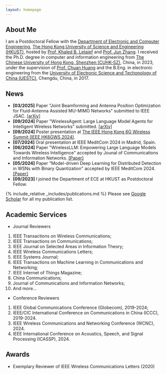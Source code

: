 ```yaml
---
layout: homepage
---
```


## About Me

I am a Postdoctoral Fellow with the [Department of Electronic and Computer Engineering](https://ece.hkust.edu.hk/), [The Hong Kong University of Science and Engineering (HKUST)](https://www.hkust.edu.hk/), hosted by [Prof. Khaled B. Letaief](https://scholar.google.com/citations?user=6WLhtHgAAAAJ) and [Prof. Jun Zhang](https://eejzhang.people.ust.hk/). I received the Ph.D. degree in computer and information engineering from [The Chinese University of Hong Kong, Shenzhen (CUHK-SZ)](https://www.cuhk.edu.cn/), China, in 2023, under the supervision of [Prof. Chuan Huang](https://myweb.cuhk.edu.cn/huangchuan) and the B.Eng. in electronic engineering from the [University of Electronic Science and Techonology of China (UESTC)](https://www.uestc.edu.cn/), Chengdu, China, in 2017.

## News

- **[03/2025]** Paper "Joint Beamforming and Antenna Position Optimization for Fluid-Antenna Assisted MU-MIMO Networks" submitted to IEEE JSAC. [\[arXiv\]](https://arxiv.org/abs/2503.04040)
- **[09/2024]** Paper "WirelessAgent: Large Language Model Agents for Intelligent Wireless Networks" submitted. [\[arXiv\]](https://arxiv.org/abs/2409.07964)
- **[09/2024]** Poster presentation at [The IEEE Hong Kong 6G Wireless Summit (IEEE HK6GWS 2024)](https://hk6gws2024.ieee-hk6gws.org/).
- **[07/2024]** Oral presentation at IEEE MeditCom 2024 in Madrid, Spain.
- **[06/2024]** Paper "WirelessLLM: Empowering Large Language Models Towards Wireless Intelligence" accepted by Jounal of Communications and Information Networks. [\[Paper\]](https://ieeexplore.ieee.org/document/10582827)
- **[05/2024]** Paper "Model-driven Deep Learning for Distributed Detection in WSNs with Binary Quantization" accepted by IEEE MeditCom 2024. [\[Paper\]](https://ieeexplore.ieee.org/abstract/document/10621336)
- **[09/2023]** I joined the Department of ECE at HKUST as Postdoctoral Fellow.


{% include_relative _includes/publications.md %}
Please see [Google Scholar](https://scholar.google.com/citations?user=4dFwT-4AAAAJ) for all my publication list.

## Academic Services
- Journal Reviewers
1. IEEE Transactions on Wireless Communications; 
2. IEEE Transactions on Communications; 
3. IEEE Journal on Selected Areas in Information Theory;
4. IEEE Wireless Communications Letters; 
5. IEEE Systems Journal; 
6. IEEE Transactions on Machine Learning in Communications and Networking; 
7. IEEE Internet of Things Magazine;  
8. China Communications; 
9. Journal of Communications and Information Networks;
10. And more...

- Conference Reviewers
1. IEEE Global Communications Conference (Globecom), 2019-2024; 
2. IEEE/CIC International Conference on Communications in China (ICCC), 2019-2024.
3. IEEE Wireless Communications and Networking Conference (WCNC), 2024.
4. IEEE International Conference on Acoustics, Speech, and Signal Processing (ICASSP), 2024.

## Awards
- Exemplary Reviewer of IEEE Wireless Communications Letters (2020)